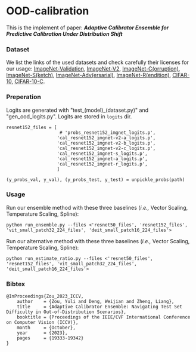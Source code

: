 # OOD-calibration

This is the implement of paper:
___Adaptive Calibrator Ensemble for Predictive Calibration Under Distribution Shift___


### Dataset

We list the links of the used datasets and check carefully their licenses for our usage: 
[ImageNet-Validation](https://www.image-net.org),
[ImageNet-V2](https://github.com/modestyachts/ImageNetV2),
[ImageNet-C(orruption)](https://github.com/hendrycks/robustness),
[ImageNet-S(ketch)](https://github.com/HaohanWang/ImageNet-Sketch),
[ImageNet-Adv(ersarial)](https://github.com/hendrycks/natural-adv-examples),
[ImageNet-R(endition)](https://github.com/hendrycks/imagenet-r),
[CIFAR-10](https://www.cs.toronto.edu/kriz/cifar.html),
[CIFAR-10-C](https://github.com/hendrycks/robustness).

### Preperation
Logits are generated with "test_(model)_(dataset.py)" and "gen_ood_logits.py". 
Logits are stored in `logits` dir.
```
resnet152_files = [
                    # 'probs_resnet152_imgnet_logits.p',
                   'cal_resnet152_imgnet-v2-a_logits.p',
                   'cal_resnet152_imgnet-v2-b_logits.p',
                   'cal_resnet152_imgnet-v2-c_logits.p',
                   'cal_resnet152_imgnet-s_logits.p',
                   'cal_resnet152_imgnet-a_logits.p',
                   'cal_resnet152_imgnet-r_logits.p',
                   ]
```

```
(y_probs_val, y_val), (y_probs_test, y_test) = unpickle_probs(path)
```

### Usage

Run our ensemble method with these three baselines (*i.e.,* Vector Scaling, Temperature Scaling, Spline):
```
python run_ensemble.py --files <'resnet50_files', 'resnet152_files', 'vit_small_patch32_224_files', 'deit_small_patch16_224_files'>
```

Run our alternative method with these three baselines (*i.e.,* Vector Scaling, Temperature Scaling, Spline):
```
python run_estimate_ratio.py --files <'resnet50_files', 'resnet152_files', 'vit_small_patch32_224_files', 'deit_small_patch16_224_files'>
```

### Bibtex
```
@InProceedings{Zou_2023_ICCV,
    author    = {Zou, Yuli and Deng, Weijian and Zheng, Liang},
    title     = {Adaptive Calibrator Ensemble: Navigating Test Set Difficulty in Out-of-Distribution Scenarios},
    booktitle = {Proceedings of the IEEE/CVF International Conference on Computer Vision (ICCV)},
    month     = {October},
    year      = {2023},
    pages     = {19333-19342}
}
```

<!---
![image](https://github.com/insysgroup/Adaptive-Calibrator-Ensemble/blob/master/iccv_poster.png)
--->
